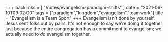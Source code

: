 +++
backlinks = [
    "/notes/evangelism-paradigm-shifts"
]
date = "2021-06-10T09:02:00"
tags = ["paradigm","kingdom","evangelism","teamwork"]
title = "Evangelism is a Team Sport"
+++
Evangelism isn't done by yourself. Jesus sent folks out by pairs. It's not enough to say we're doing it together just because the entire congregation has a commitment to evangelism; we actually need to _do_ evangelism together.
